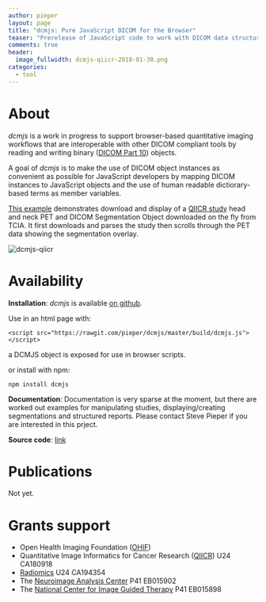 ```yaml
---
author: pieper
layout: page
title: "dcmjs: Pure JavaScript DICOM for the Browser"
teaser: "Prerelease of JavaScript code to work with DICOM data structures in a web browser"
comments: true
header:
  image_fullwidth: dcmjs-qiicr-2018-01-30.png
categories:
  - tool
---
```


# About

_dcmjs_ is a work in progress to support browser-based quantitative imaging workflows
that are interoperable with other DICOM compliant tools by reading and writing binary
([DICOM Part 10](http://dicom.nema.org/medical/dicom/current/output/pdf/part10.pdf)) objects.

A goal of _dcmjs_ is to make the use of DICOM object instances as convenient as possible for JavaScript developers
by mapping DICOM instances to JavaScript objects and the use of human readable dictiorary-based terms as member variables.

[This example](https://pieper.github.io/dcmjs/examples/qiicr/) demonstrates download and display of a [QIICR study](https://peerj.com/articles/2057/) head and neck PET and DICOM Segmentation Object downloaded on the fly from TCIA.  It first
downloads and parses the study then scrolls through the PET data showing the segmentation overlay.

![dcmjs-qiicr](https://cdn.rawgit.com/QIICR/qiicr.github.io/544ffc94/images/dcmjs-qiicr-2018-01-30.png "dcmjs example with QIICR data")

# Availability

**Installation**: _dcmjs_ is available [on github](https://github.com/pieper/dcmjs).

Use in an html page with:

```
<script src="https://rawgit.com/pieper/dcmjs/master/build/dcmjs.js"></script>
```
a DCMJS object is exposed for use in browser scripts.

or install with npm:
```
npm install dcmjs
```



**Documentation**: Documentation is very sparse at the moment, but there are worked out examples for
manipulating studies, displaying/creating segmentations and structured reports.  Please contact Steve Pieper if you are interested in this prject.

**Source code**: [link](https://github.com/pieper/dcmjs)

# Publications

Not yet.

# Grants support

 * Open Health Imaging Foundation ([OHIF](http://ohif.org))
 * Quantitative Image Informatics for Cancer Research ([QIICR](http://qiicr.org)) U24 CA180918
 * [Radiomics](http://radiomics.io) U24 CA194354
 * The [Neuroimage Analysis Center](http://nac.spl.harvard.edu) P41 EB015902
 * The [National Center for Image Guided Therapy](http://ncigt.org) P41 EB015898

